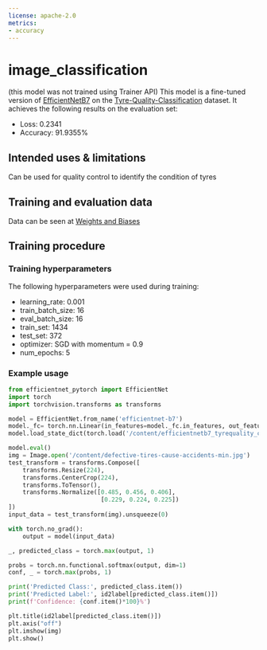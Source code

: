```yaml
---
license: apache-2.0
metrics:
- accuracy
---
```


# image_classification
(this model was not trained using Trainer API)
This model is a fine-tuned version of [EfficientNetB7](https://github.com/lukemelas/EfficientNet-PyTorch) on the [Tyre-Quality-Classification](https://www.kaggle.com/datasets/warcoder/tyre-quality-classification/code) dataset.
It achieves the following results on the evaluation set:
- Loss: 0.2341
- Accuracy: 91.9355%

## Intended uses & limitations

Can be used for quality control to identify the condition of tyres

## Training and evaluation data

Data can be seen at [Weights and Biases](https://wandb.ai/faldeus0092/efficientnetb7_tyrequality_classifier/runs/1z5mnxps/overview?workspace=user-faldeus0092)

## Training procedure

### Training hyperparameters

The following hyperparameters were used during training:
- learning_rate: 0.001
- train_batch_size: 16
- eval_batch_size: 16
- train_set: 1434
- test_set: 372
- optimizer: SGD with momentum = 0.9
- num_epochs: 5

### Example usage
```py
from efficientnet_pytorch import EfficientNet
import torch
import torchvision.transforms as transforms

model = EfficientNet.from_name('efficientnet-b7')
model._fc= torch.nn.Linear(in_features=model._fc.in_features, out_features=len(annotations_map), bias=True)
model.load_state_dict(torch.load('/content/efficientnetb7_tyrequality_classifier.pth'))

model.eval()
img = Image.open('/content/defective-tires-cause-accidents-min.jpg')
test_transform = transforms.Compose([
    transforms.Resize(224),
    transforms.CenterCrop(224),
    transforms.ToTensor(),
    transforms.Normalize([0.485, 0.456, 0.406],
                          [0.229, 0.224, 0.225])
])
input_data = test_transform(img).unsqueeze(0)

with torch.no_grad():
    output = model(input_data)

_, predicted_class = torch.max(output, 1)

probs = torch.nn.functional.softmax(output, dim=1)
conf, _ = torch.max(probs, 1)

print('Predicted Class:', predicted_class.item())
print('Predicted Label:', id2label[predicted_class.item()])
print(f'Confidence: {conf.item()*100}%')

plt.title(id2label[predicted_class.item()])
plt.axis("off")
plt.imshow(img)
plt.show()
```